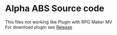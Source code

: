 # Alpha ABS Source code

This files not working like Plugin with RPG Maker MV  
For download plugin see [Release](https://github.com/KageDesu/Alpha-ABS/releases)
